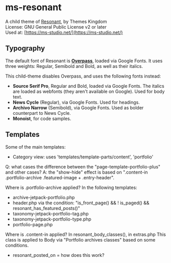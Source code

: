# ms-resonant

A child theme of [Resonant](https://themeskingdom.com/wordpress-themes/resonant-portfolio-wordpress-theme/), by Themes Kingdom  
License: GNU General Public License v2 or later  
Used at: [https://ms-studio.net/](https://ms-studio.net/)

## Typography

The default font of Resonant is **[Overpass](http://overpassfont.org/)**, loaded via Google Fonts. It uses three weights: Regular, Semibold and Bold, as well as their italics.

This child-theme disables Overpass, and uses the following fonts instead:

* **Source Serif Pro**, Regular and Bold, loaded via Google Fonts. The italics are loaded as webfonts (they aren't available on Google). Used for body text.
* **News Cycle** (Regular), via Google Fonts. Used for headings.
* **Archivo Narrow** (Semibold), via Google Fonts. Used as bolder counterpart to News Cycle.
* **Monoist**, for code samples.

## Templates

Some of the main templates:

- Category view: uses 'templates/template-parts/content', 'portfolio'

Q: what cases the difference between the "page-template-portfolio-plus" and other cases?
A: the "show-hide" effect is based on ".content-in .portfolio-archive .featured-image + .entry-header". 

Where is .portfolio-archive applied?
In the following templates:
- archive-jetpack-portfolio.php
- header.php via the condition: "is_front_page() && ! is_paged() && resonant_has_featured_posts()"
- taxonomy-jetpack-portfolio-tag.php
- taxonomy-jetpack-portfolio-type.php
- portfolio-page.php

Where is .content-in applied? In resonant_body_classes(), in extras.php
This class is applied to Body via "Portfolio archives classes" based on some conditions.

- resonant_posted_on = how does this work?